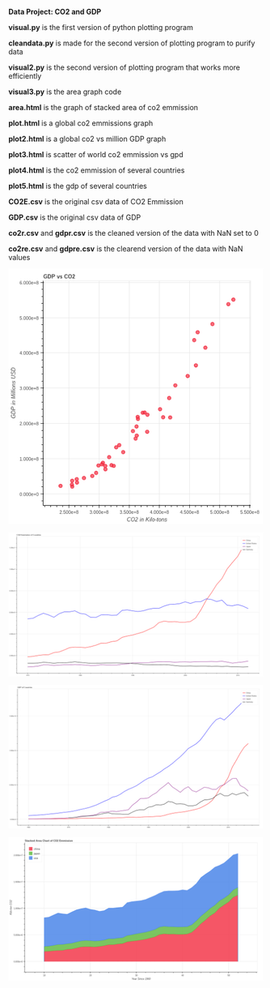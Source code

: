 **Data Project: CO2 and GDP**

**visual.py** is the first version of python plotting program

**cleandata.py** is made for the second version of plotting program to purify data

**visual2.py** is the second version of plotting program that works more efficiently

**visual3.py** is the area graph code

**area.html** is the graph of stacked area of co2 emmission

**plot.html** is a global co2 emmissions graph

**plot2.html** is a global co2 vs million GDP graph

**plot3.html** is scatter of world co2 emmission vs gpd

**plot4.html** is the co2 emmission of several countries

**plot5.html** is the gdp of several countries

**CO2E.csv** is the original csv data of CO2 Emmission

**GDP.csv** is the original csv data of GDP

**co2r.csv** and **gdpr.csv** is the cleaned version of the data with NaN set to 0

**co2re.csv** and **gdpre.csv** is the clearend version of the data with NaN values

![Image of plot3](https://github.com/UCMHSProgramming16-17/final-project-shadowninjazx/blob/master/plot3.png)

![Image of plot4](https://github.com/UCMHSProgramming16-17/final-project-shadowninjazx/blob/master/plot4.png)

![Image of plot5](https://github.com/UCMHSProgramming16-17/final-project-shadowninjazx/blob/master/plot5.png)

![Image of plot5](https://github.com/UCMHSProgramming16-17/final-project-shadowninjazx/blob/master/area.png)
